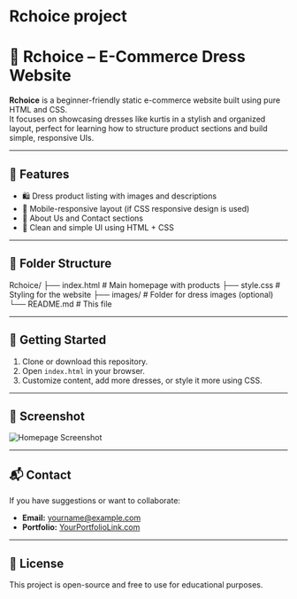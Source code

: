 # Rchoice project
# 👗 Rchoice – E-Commerce Dress Website

**Rchoice** is a beginner-friendly static e-commerce website built using pure HTML and CSS.  
It focuses on showcasing dresses like kurtis in a stylish and organized layout, perfect for learning how to structure product sections and build simple, responsive UIs.

---

## 🌟 Features

- 🛍️ Dress product listing with images and descriptions
- 📱 Mobile-responsive layout (if CSS responsive design is used)
- 🧾 About Us and Contact sections
- 💅 Clean and simple UI using HTML + CSS

---

## 📁 Folder Structure
Rchoice/
├── index.html # Main homepage with products
├── style.css # Styling for the website
├── images/ # Folder for dress images (optional)
└── README.md # This file


---

## 🚀 Getting Started

1. Clone or download this repository.
2. Open `index.html` in your browser.
3. Customize content, add more dresses, or style it more using CSS.

---

## 📸 Screenshot

![Homepage Screenshot](add_your_screenshot_link_here)

---

## 📬 Contact

If you have suggestions or want to collaborate:

- **Email:** yourname@example.com  
- **Portfolio:** [YourPortfolioLink.com](https://yourlink.com)

---

## 📝 License

This project is open-source and free to use for educational purposes.


